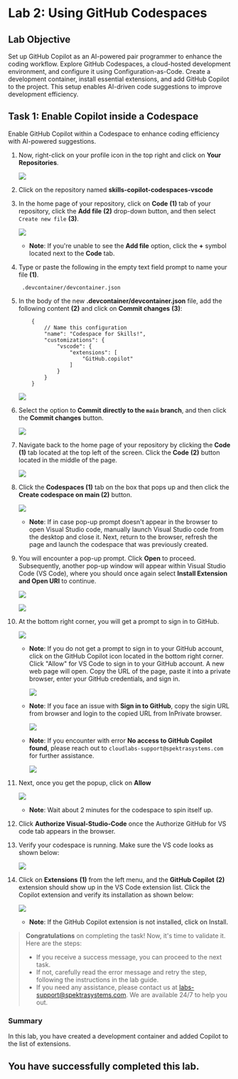 
#  Lab 2: Using GitHub Codespaces

## Lab Objective 

Set up GitHub Copilot as an AI-powered pair programmer to enhance the coding workflow. Explore GitHub Codespaces, a cloud-hosted development environment, and configure it using Configuration-as-Code. Create a development container, install essential extensions, and add GitHub Copilot to the project. This setup enables AI-driven code suggestions to improve development efficiency.

## Task 1: Enable Copilot inside a Codespace

Enable GitHub Copilot within a Codespace to enhance coding efficiency with AI-powered suggestions. 

1. Now, right-click on your profile icon in the top right and click on **Your Repositories**.
    
    ![](../../media/Copilotrepo.png)

1. Click on the repository named **skills-copilot-codespaces-vscode**

1. In the home page of your repository, click on **Code** **(1)** tab of your repository, click the **Add file** **(2)** drop-down button, and then select `Create new file` **(3)**.

     ![](../../media/dp1u.png)

    - **Note**: If you're unable to see the **Add file** option, click the **+** symbol located next to the **Code** tab.
    
1. Type or paste the following in the empty text field prompt to name your file **(1)**.

    ```
     .devcontainer/devcontainer.json
    ```

1. In the body of the new **.devcontainer/devcontainer.json** file, add the following content **(2)** and click on **Commit changes** **(3)**:

    ```
        {
            // Name this configuration
            "name": "Codespace for Skills!",
            "customizations": {
                "vscode": {
                    "extensions": [
                        "GitHub.copilot"
                    ]
                }
            }
        }
     ```

    ![](../../media/dp2.png)
   
1. Select the option to **Commit directly to the `main` branch**, and then click the **Commit changes** button.

     ![](../../media/commit-file.png)

1. Navigate back to the home page of your repository by clicking the **Code** **(1)** tab located at the top left of the screen. Click the **Code** **(2)** button located in the middle of the page.

     ![](../../media/dp3.png)

1. Click the **Codespaces (1)** tab on the box that pops up and then click the **Create codespace on main (2)** button.

     ![](../../media/dp4.png)

      - **Note**: If in case pop-up prompt doesn't appear in the browser to open Visual Studio code, manually launch Visual Studio code from the desktop and close it. Next, return to the 
    browser, refresh the page and launch the codespace that was previously created.

1. You will encounter a pop-up prompt. Click **Open** to proceed. Subsequently, another pop-up window will appear within Visual Studio Code (VS Code), where you should once again select **Install Extension and Open URI** to continue.

     ![](../../media/open.png)

     ![](../../media/l2.png)

1. At the bottom right corner, you will get a prompt to sign in to GitHub.

    ![](../../media/signingit.png)


   - **Note**: If you do not get a prompt to sign in to your GitHub account, click on the GitHub Copilot icon located in the bottom right corner. Click "Allow" for VS Code to sign in to your GitHub account. A new web page will open. Copy the URL of the page, paste it into a private browser, enter your GitHub credentials, and sign in.

      ![](../../media/githubsignin2.png)
         
   - **Note**: If you face an issue with **Sign in to GitHub**, copy the sigin URL from browser and login to the copied URL from InPrivate browser.
 
      ![](../../media/private.png)

   - **Note**: If you encounter with error **No access to GitHub Copilot found**, please reach out to `cloudlabs-support@spektrasystems.com` for further assistance.
 
      ![](../../media/3.png)
 
1. Next, once you get the popup, click on **Allow**

    ![](../../media/allow.png)

    - **Note**: Wait about 2 minutes for the codespace to spin itself up.

1. Click **Authorize Visual-Studio-Code** once the Authorize GitHub for VS code tab appears in the browser.

1. Verify your codespace is running. Make sure the VS code looks as shown below:

    ![](../../media/loaded-repo.png)

1. Click on **Extensions** **(1)** from the left menu, and the **GitHub Copilot** **(2)** extension should show up in the VS Code extension list. Click the Copilot extension and verify 
   its installation as shown below:

     ![](../../media/verify-copilot.png)

   - **Note**: If the GitHub Copilot extension is not installed, click on Install.

 
> **Congratulations** on completing the task! Now, it's time to validate it. Here are the steps:
> - If you receive a success message, you can proceed to the next task.
> - If not, carefully read the error message and retry the step, following the instructions in the lab guide. 
> - If you need any assistance, please contact us at labs-support@spektrasystems.com. We are available 24/7 to help you out.

<validation step="f627a3c6-3d8f-48d4-ae32-306c3ff40e00" />
 
### Summary

In this lab, you have created a development container and added Copilot to the list of extensions.

## You have successfully completed this lab. 
